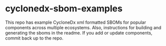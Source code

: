 # cyclonedx-sbom-examples
This repo has example CycloneDx xml formatted SBOMs for popular components across multiple ecosystems.  Also, instructions for building and generating the sboms in the readme.  If you add or update components, commit back up to the repo.

